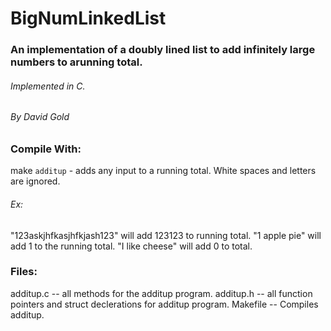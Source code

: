 # BigNumLinkedList
### An implementation of a doubly lined list to add infinitely large numbers to arunning total.
###### Implemented in C.
###### By David Gold
### Compile With:
make
`additup` - adds any input to a running total. White spaces and letters are ignored. 
###### Ex:
  "123askjhfkasjhfkjash123" will add 123123 to running total.
  "1 apple pie" will add 1 to the running total.
  "I like cheese" will add 0 to total.
### Files:
additup.c -- all methods for the additup program.
additup.h -- all function pointers and struct declerations for additup program.
Makefile -- Compiles additup.
